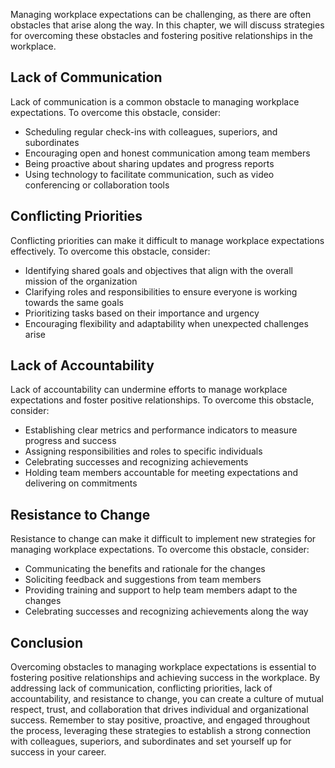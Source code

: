 
Managing workplace expectations can be challenging, as there are often obstacles that arise along the way. In this chapter, we will discuss strategies for overcoming these obstacles and fostering positive relationships in the workplace.

Lack of Communication
---------------------

Lack of communication is a common obstacle to managing workplace expectations. To overcome this obstacle, consider:

* Scheduling regular check-ins with colleagues, superiors, and subordinates
* Encouraging open and honest communication among team members
* Being proactive about sharing updates and progress reports
* Using technology to facilitate communication, such as video conferencing or collaboration tools

Conflicting Priorities
----------------------

Conflicting priorities can make it difficult to manage workplace expectations effectively. To overcome this obstacle, consider:

* Identifying shared goals and objectives that align with the overall mission of the organization
* Clarifying roles and responsibilities to ensure everyone is working towards the same goals
* Prioritizing tasks based on their importance and urgency
* Encouraging flexibility and adaptability when unexpected challenges arise

Lack of Accountability
----------------------

Lack of accountability can undermine efforts to manage workplace expectations and foster positive relationships. To overcome this obstacle, consider:

* Establishing clear metrics and performance indicators to measure progress and success
* Assigning responsibilities and roles to specific individuals
* Celebrating successes and recognizing achievements
* Holding team members accountable for meeting expectations and delivering on commitments

Resistance to Change
--------------------

Resistance to change can make it difficult to implement new strategies for managing workplace expectations. To overcome this obstacle, consider:

* Communicating the benefits and rationale for the changes
* Soliciting feedback and suggestions from team members
* Providing training and support to help team members adapt to the changes
* Celebrating successes and recognizing achievements along the way

Conclusion
----------

Overcoming obstacles to managing workplace expectations is essential to fostering positive relationships and achieving success in the workplace. By addressing lack of communication, conflicting priorities, lack of accountability, and resistance to change, you can create a culture of mutual respect, trust, and collaboration that drives individual and organizational success. Remember to stay positive, proactive, and engaged throughout the process, leveraging these strategies to establish a strong connection with colleagues, superiors, and subordinates and set yourself up for success in your career.
